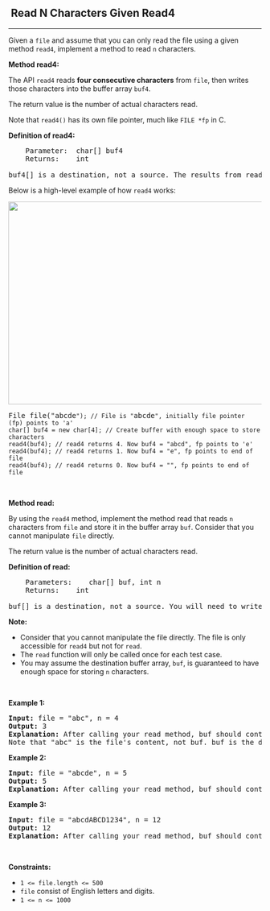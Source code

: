 <h2>  Read N Characters Given Read4</h2><hr><div><p>Given a <code>file</code> and assume that you can only read the file using a given method <code>read4</code>, implement a method to read <code>n</code> characters.</p>

<p><strong>Method read4: </strong></p>

<p>The API <code>read4</code> reads <strong>four consecutive characters</strong> from <code>file</code>, then writes those characters into the buffer array <code>buf4</code>.</p>

<p>The return value is the number of actual characters read.</p>

<p>Note that <code>read4()</code> has its own file pointer, much like <code>FILE *fp</code> in C.</p>

<p><strong>Definition of read4:</strong></p>

<pre>    Parameter:  char[] buf4
    Returns:    int

buf4[] is a destination, not a source. The results from read4 will be copied to buf4[].
</pre>

<p>Below is a high-level example of how <code>read4</code> works:</p>
<img alt="" src="https://assets.leetcode.com/uploads/2020/07/01/157_example.png" style="width: 600px; height: 403px;">
<pre>File file("abcde<code>"); // File is "</code>abcde<code>", initially file pointer (fp) points to 'a'
char[] buf4 = new char[4]; // Create buffer with enough space to store characters
read4(buf4); // read4 returns 4. Now buf4 = "abcd", fp points to 'e'
read4(buf4); // read4 returns 1. Now buf4 = "e", fp points to end of file
read4(buf4); // read4 returns 0. Now buf4 = "", fp points to end of file</code>
</pre>

<p>&nbsp;</p>

<p><strong>Method read:</strong></p>

<p>By using the <code>read4</code> method, implement the method read that reads <code>n</code> characters from <code>file</code> and store it in the buffer array <code>buf</code>. Consider that you cannot manipulate <code>file</code> directly.</p>

<p>The return value is the number of actual characters read.</p>

<p><strong>Definition of read: </strong></p>

<pre>    Parameters:	char[] buf, int n
    Returns:	int

buf[] is a destination, not a source. You will need to write the results to buf[].
</pre>

<p><strong>Note:</strong></p>

<ul>
	<li>Consider that you cannot manipulate the file directly. The file is only accessible for <code>read4</code> but not for <code>read</code>.</li>
	<li>The <code>read</code> function will only be called once for each test case.</li>
	<li>You may assume the destination buffer array, <code>buf</code>, is guaranteed to have enough space for storing <code>n</code> characters.</li>
</ul>

<p>&nbsp;</p>
<p><strong class="example">Example 1:</strong></p>

<pre><strong>Input:</strong> file = "abc", n = 4
<strong>Output:</strong> 3
<strong>Explanation:</strong> After calling your read method, buf should contain "abc". We read a total of 3 characters from the file, so return 3.
Note that "abc" is the file's content, not buf. buf is the destination buffer that you will have to write the results to.
</pre>

<p><strong class="example">Example 2:</strong></p>

<pre><strong>Input:</strong> file = "abcde", n = 5
<strong>Output:</strong> 5
<strong>Explanation:</strong> After calling your read method, buf should contain "abcde". We read a total of 5 characters from the file, so return 5.
</pre>

<p><strong class="example">Example 3:</strong></p>

<pre><strong>Input:</strong> file = "abcdABCD1234", n = 12
<strong>Output:</strong> 12
<strong>Explanation:</strong> After calling your read method, buf should contain "abcdABCD1234". We read a total of 12 characters from the file, so return 12.
</pre>

<p>&nbsp;</p>
<p><strong>Constraints:</strong></p>

<ul>
	<li><code>1 &lt;= file.length &lt;= 500</code></li>
	<li><code>file</code> consist of English letters and digits.</li>
	<li><code>1 &lt;= n &lt;= 1000</code></li>
</ul>
</div>